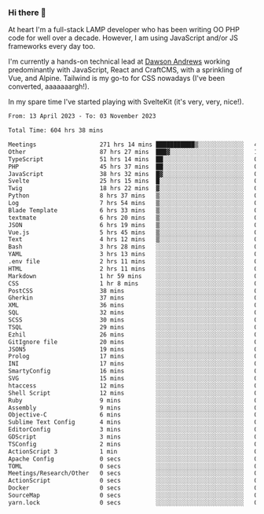 ### Hi there 👋

<!--
**JamesNock/JamesNock** is a ✨ _special_ ✨ repository because its `README.md` (this file) appears on your GitHub profile.

Here are some ideas to get you started:

- 🔭 I’m currently working on ...
- 🌱 I’m currently learning ...
- 👯 I’m looking to collaborate on ...
- 🤔 I’m looking for help with ...
- 💬 Ask me about ...
- 📫 How to reach me: ...
- 😄 Pronouns: ...
- ⚡ Fun fact: ...
-->
At heart I'm a full-stack LAMP developer who has been writing OO PHP code for well over a decade. However, I am using JavaScript and/or JS frameworks every day too.

I'm currently a hands-on technical lead at [Dawson Andrews](https://www.dawsonandrews.com/) working predominantly with JavaScript, React and CraftCMS, with a sprinkling of Vue, and Alpine. Tailwind is my go-to for CSS nowadays (I've been converted, aaaaaaargh!).

In my spare time I've started playing with SvelteKit (it's very, very, nice!).

<!--START_SECTION:waka-->

```txt
From: 13 April 2023 - To: 03 November 2023

Total Time: 604 hrs 38 mins

Meetings                  271 hrs 14 mins ███████████▒░░░░░░░░░░░░░   44.88 %
Other                     87 hrs 27 mins  ███▓░░░░░░░░░░░░░░░░░░░░░   14.47 %
TypeScript                51 hrs 14 mins  ██░░░░░░░░░░░░░░░░░░░░░░░   08.48 %
PHP                       45 hrs 37 mins  ██░░░░░░░░░░░░░░░░░░░░░░░   07.55 %
JavaScript                38 hrs 32 mins  █▓░░░░░░░░░░░░░░░░░░░░░░░   06.38 %
Svelte                    25 hrs 15 mins  █░░░░░░░░░░░░░░░░░░░░░░░░   04.18 %
Twig                      18 hrs 22 mins  ▓░░░░░░░░░░░░░░░░░░░░░░░░   03.04 %
Python                    8 hrs 37 mins   ▒░░░░░░░░░░░░░░░░░░░░░░░░   01.43 %
Log                       7 hrs 54 mins   ▒░░░░░░░░░░░░░░░░░░░░░░░░   01.31 %
Blade Template            6 hrs 33 mins   ▒░░░░░░░░░░░░░░░░░░░░░░░░   01.08 %
textmate                  6 hrs 20 mins   ▒░░░░░░░░░░░░░░░░░░░░░░░░   01.05 %
JSON                      6 hrs 19 mins   ▒░░░░░░░░░░░░░░░░░░░░░░░░   01.05 %
Vue.js                    5 hrs 45 mins   ▒░░░░░░░░░░░░░░░░░░░░░░░░   00.95 %
Text                      4 hrs 12 mins   ▒░░░░░░░░░░░░░░░░░░░░░░░░   00.70 %
Bash                      3 hrs 28 mins   ░░░░░░░░░░░░░░░░░░░░░░░░░   00.57 %
YAML                      3 hrs 13 mins   ░░░░░░░░░░░░░░░░░░░░░░░░░   00.53 %
.env file                 2 hrs 11 mins   ░░░░░░░░░░░░░░░░░░░░░░░░░   00.36 %
HTML                      2 hrs 11 mins   ░░░░░░░░░░░░░░░░░░░░░░░░░   00.36 %
Markdown                  1 hr 59 mins    ░░░░░░░░░░░░░░░░░░░░░░░░░   00.33 %
CSS                       1 hr 8 mins     ░░░░░░░░░░░░░░░░░░░░░░░░░   00.19 %
PostCSS                   38 mins         ░░░░░░░░░░░░░░░░░░░░░░░░░   00.11 %
Gherkin                   37 mins         ░░░░░░░░░░░░░░░░░░░░░░░░░   00.10 %
XML                       36 mins         ░░░░░░░░░░░░░░░░░░░░░░░░░   00.10 %
SQL                       32 mins         ░░░░░░░░░░░░░░░░░░░░░░░░░   00.09 %
SCSS                      30 mins         ░░░░░░░░░░░░░░░░░░░░░░░░░   00.08 %
TSQL                      29 mins         ░░░░░░░░░░░░░░░░░░░░░░░░░   00.08 %
Ezhil                     26 mins         ░░░░░░░░░░░░░░░░░░░░░░░░░   00.07 %
GitIgnore file            20 mins         ░░░░░░░░░░░░░░░░░░░░░░░░░   00.06 %
JSON5                     19 mins         ░░░░░░░░░░░░░░░░░░░░░░░░░   00.05 %
Prolog                    17 mins         ░░░░░░░░░░░░░░░░░░░░░░░░░   00.05 %
INI                       17 mins         ░░░░░░░░░░░░░░░░░░░░░░░░░   00.05 %
SmartyConfig              16 mins         ░░░░░░░░░░░░░░░░░░░░░░░░░   00.05 %
SVG                       15 mins         ░░░░░░░░░░░░░░░░░░░░░░░░░   00.04 %
htaccess                  12 mins         ░░░░░░░░░░░░░░░░░░░░░░░░░   00.04 %
Shell Script              12 mins         ░░░░░░░░░░░░░░░░░░░░░░░░░   00.03 %
Ruby                      9 mins          ░░░░░░░░░░░░░░░░░░░░░░░░░   00.03 %
Assembly                  9 mins          ░░░░░░░░░░░░░░░░░░░░░░░░░   00.02 %
Objective-C               6 mins          ░░░░░░░░░░░░░░░░░░░░░░░░░   00.02 %
Sublime Text Config       4 mins          ░░░░░░░░░░░░░░░░░░░░░░░░░   00.01 %
EditorConfig              3 mins          ░░░░░░░░░░░░░░░░░░░░░░░░░   00.01 %
GDScript                  3 mins          ░░░░░░░░░░░░░░░░░░░░░░░░░   00.01 %
TSConfig                  2 mins          ░░░░░░░░░░░░░░░░░░░░░░░░░   00.01 %
ActionScript 3            1 min           ░░░░░░░░░░░░░░░░░░░░░░░░░   00.00 %
Apache Config             0 secs          ░░░░░░░░░░░░░░░░░░░░░░░░░   00.00 %
TOML                      0 secs          ░░░░░░░░░░░░░░░░░░░░░░░░░   00.00 %
Meetings/Research/Other   0 secs          ░░░░░░░░░░░░░░░░░░░░░░░░░   00.00 %
ActionScript              0 secs          ░░░░░░░░░░░░░░░░░░░░░░░░░   00.00 %
Docker                    0 secs          ░░░░░░░░░░░░░░░░░░░░░░░░░   00.00 %
SourceMap                 0 secs          ░░░░░░░░░░░░░░░░░░░░░░░░░   00.00 %
yarn.lock                 0 secs          ░░░░░░░░░░░░░░░░░░░░░░░░░   00.00 %
```

<!--END_SECTION:waka-->

